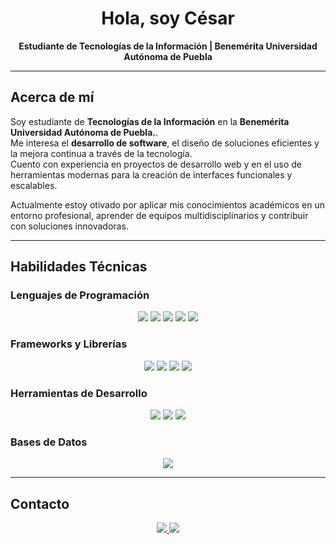 <h1 align="center">Hola, soy César</h1>

<p align="center">
  <strong>Estudiante de Tecnologías de la Información | Benemérita Universidad Autónoma de Puebla</strong>
</p>

---

## Acerca de mí  

Soy estudiante de **Tecnologías de la Información** en la **Benemérita Universidad Autónoma de Puebla.**.  
Me interesa el **desarrollo de software**, el diseño de soluciones eficientes y la mejora continua a través de la tecnología.  
Cuento con experiencia en proyectos de desarrollo web y en el uso de herramientas modernas para la creación de interfaces funcionales y escalables.  

Actualmente estoy otivado por aplicar mis conocimientos académicos en un entorno profesional, aprender de equipos multidisciplinarios y contribuir con soluciones innovadoras.

---

## Habilidades Técnicas  

### Lenguajes de Programación  
<p align="center">
  <img src="https://img.shields.io/badge/JavaScript-F7DF1E?style=for-the-badge&logo=javascript&logoColor=black">
  <img src="https://img.shields.io/badge/Python-3776AB?style=for-the-badge&logo=python&logoColor=white">
  <img src="https://img.shields.io/badge/C++-00599C?style=for-the-badge&logo=cplusplus&logoColor=white">
  <img src="https://img.shields.io/badge/HTML5-E34F26?style=for-the-badge&logo=html5&logoColor=white">
  <img src="https://img.shields.io/badge/CSS3-1572B6?style=for-the-badge&logo=css3&logoColor=white">
</p>

### Frameworks y Librerías  
<p align="center">
  <img src="https://img.shields.io/badge/Vue.js-4FC08D?style=for-the-badge&logo=vue.js&logoColor=white">
  <img src="https://img.shields.io/badge/TailwindCSS-38B2AC?style=for-the-badge&logo=tailwind-css&logoColor=white">
  <img src="https://img.shields.io/badge/Bootstrap-7952B3?style=for-the-badge&logo=bootstrap&logoColor=white">
  <img src="https://img.shields.io/badge/Node.js-339933?style=for-the-badge&logo=node.js&logoColor=white">
</p>

### Herramientas de Desarrollo  
<p align="center">
  <img src="https://img.shields.io/badge/Git-F05032?style=for-the-badge&logo=git&logoColor=white">
  <img src="https://img.shields.io/badge/GitHub-181717?style=for-the-badge&logo=github&logoColor=white">
  <img src="https://img.shields.io/badge/VSCode-007ACC?style=for-the-badge&logo=visual-studio-code&logoColor=white">
</p>

### Bases de Datos  
<p align="center">
  <img src="https://img.shields.io/badge/MySQL-4479A1?style=for-the-badge&logo=mysql&logoColor=white">
</p>

---

## Contacto  

<p align="center">
  <a href="www.linkedin.com/in/cesar-sampallo">
    <img src="https://img.shields.io/badge/LinkedIn-0077B5?style=for-the-badge&logo=linkedin&logoColor=white"/>
  </a>
  <a href="mailto:cesar.serafin@outlook.com">
    <img src="https://img.shields.io/badge/Correo-D14836?style=for-the-badge&logo=gmail&logoColor=white"/>
  </a>
</p>
